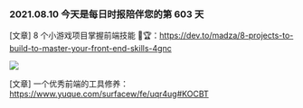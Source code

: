 ### 2021.08.10 今天是每日时报陪伴您的第 603 天

[文章] 8 个小游戏项目掌握前端技能 🥇🏆：<https://dev.to/madza/8-projects-to-build-to-master-your-front-end-skills-4gnc>

![](https://res.cloudinary.com/practicaldev/image/fetch/s--476pF3JC--/c_limit%2Cf_auto%2Cfl_progressive%2Cq_66%2Cw_880/https://images.ctfassets.net/zlsyc9paq6sa/3HTYWmjkvJK2Tlgeublqdb/b4068de81576fb6998400d273cd14c47/1627997372_x.gif)

[文章] 一个优秀前端的工具修养：<https://www.yuque.com/surfacew/fe/uqr4ug#KOCBT>